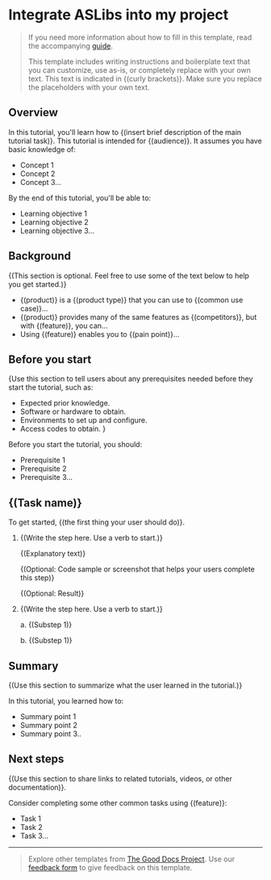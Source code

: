 # Integrate ASLibs into my project

> If you need more information about how to fill in this template, read the accompanying [guide](https://gitlab.com/tgdp/templates/-/blob/v1.2.0/tutorial/guide_tutorial.md).
>
> This template includes writing instructions and boilerplate text that you can customize, use as-is, or completely replace with your own text. This text is indicated in {(curly brackets)}. Make sure you replace the placeholders with your own text.

## Overview

In this tutorial, you'll learn how to {(insert brief description of the main tutorial task)}. This tutorial is intended for {(audience)}. It assumes you have basic knowledge of:

* Concept 1
* Concept 2
* Concept 3...

By the end of this tutorial, you'll be able to:

* Learning objective 1
* Learning objective 2
* Learning objective 3...

## Background

{(This section is optional. Feel free to use some of the text below to help you get started.)}

* {(product)} is a {(product type)} that you can use to {(common use case)}...
* {(product)} provides many of the same features as {(competitors)}, but with {(feature)}, you can...
* Using {(feature)} enables you to {(pain point)}...

## Before you start

{Use this section to tell users about any prerequisites needed before they start the tutorial, such as:

* Expected prior knowledge.
* Software or hardware to obtain.
* Environments to set up and configure.
* Access codes to obtain.
}

Before you start the tutorial, you should:

* Prerequisite 1
* Prerequisite 2
* Prerequisite 3...

## {(Task name)}

To get started, {(the first thing your user should do)}.

1. {(Write the step here. Use a verb to start.)}

    {(Explanatory text)}

    {(Optional: Code sample or screenshot that helps your users complete this step)}

    {(Optional: Result)}

2. {(Write the step here. Use a verb to start.)}
  
   a. {(Substep 1)}

   b. {(Substep 1)}

## Summary

{(Use this section to summarize what the user learned in the tutorial.)}

In this tutorial, you learned how to:

* Summary point 1
* Summary point 2
* Summary point 3..

## Next steps

{(Use this section to share links to related tutorials, videos, or other documentation)}.

Consider completing some other common tasks using {(feature)}:

* Task 1
* Task 2
* Task 3...

---

> Explore other templates from [The Good Docs Project](https://thegooddocsproject.dev/). Use our [feedback form](https://thegooddocsproject.dev/feedback/?template=Tutorial) to give feedback on this template.
